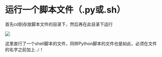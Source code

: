 #  运行一个脚本文件（.py或.sh）

首先cd到存放脚本文件的目录下，然后再在此目录下运行

![](/home/pengyang/图片/脚本.png)

这里直行了一个shell脚本的文件，同样Python脚本的文件也是如此，必须在文件的名字之前加上`./`！

